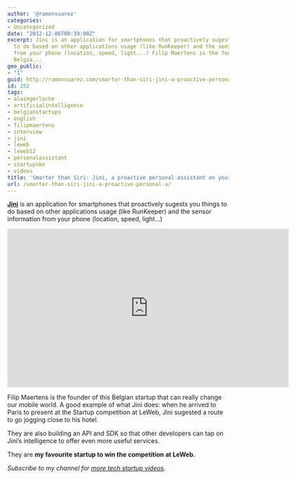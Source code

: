 ```yaml
---
author: '@ramonsuarez'
categories:
- Uncategorized
date: "2012-12-06T08:39:00Z"
excerpt: Jini is an application for smartphones that proactively sugests you things
  to do based on other applications usage (like RunKeeper) and the sensor information
  from your phone (location, speed, light...) Filip Maertens is the founder of this
  Belgia...
geo_public:
- "1"
guid: http://ramonsuarez.com/smarter-than-siri-jini-a-proactive-personal-a
id: 252
tags:
- alaingerlache
- artificialintelligence
- belgianstartups
- english
- filipmaertens
- interview
- jini
- leweb
- leweb12
- personalassistant
- startupsbe
- videos
title: 'Smarter than Siri: Jini, a proactive personal assistant on your smartphone'
url: /smarter-than-siri-jini-a-proactive-personal-a/
---
```


**[Jini](http://getjini.com "smartphone artificial intelligence assistant")** is an application for smartphones that proactively sugests you things to do based on other applications usage (like RunKeeper) and the sensor information from your phone (location, speed, light…)

<span class="embed-youtube" style="text-align:center; display: block;"><iframe allowfullscreen="true" class="youtube-player" height="360" loading="lazy" sandbox="allow-scripts allow-same-origin allow-popups allow-presentation" src="https://www.youtube.com/embed/AVPREYxFxC4?version=3&rel=1&showsearch=0&showinfo=1&iv_load_policy=1&fs=1&hl=en-US&autohide=2&wmode=transparent" style="border:0;" width="640"></iframe></span>

Filip Maertens is the founder of this Belgian startup that can really change our mobile world. A good example of what Jini does: when he arrived to Paris to present at the Startup competition at LeWeb, Jini sugested a route to go jogging close to his hotel.

They are also building an API and SDK so that other developers can tap on Jini’s intelligence to offer even more useful services.

They are **my favourite startup to win the competition at LeWeb.**

*Subscribe to my channel for [more tech startup videos](https://www.youtube.com/user/ramonsuarezv "tech startups and coworking").*

<div class="geo geo-post" id="geo-post-252" style="display: none"><span class="latitude"></span><span class="longitude"></span></div>